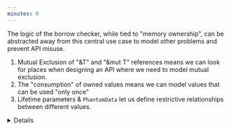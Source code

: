 ```yaml
---
minutes: 0
---
```


The logic of the borrow checker, while tied to "memory ownership", can be abstracted away from this central use case to model other problems and prevent API misuse.

1. Mutual Exclusion of "&T" and "&mut T" references means we can look for places when designing an API where we need to model mutual exclusion.
2. The "consumption" of owned values means we can model values that can be used "only once"
3. Lifetime parameters & `PhantomData` let us define restrictive relationships between different values.

<details>



</details>